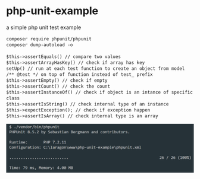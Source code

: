 # php-unit-example
a simple php unit test example

```
composer require phpunit/phpunit
composer dump-autoload -o

$this->assertEquals() // compare two values
$this->assertArrayHasKey() // check if array has key
setUp() // run at each test function to create an object from model
/** @test */ on top of function instead of test_ prefix
$this->assertEmpty() // check if empty 
$this->assertCount() // check the count
$this->assertInstanceOf() // check if object is an intance of specific class
$this->assertIsString() // check internal type of an instance
$this->expectException(); // check if exception happen
$this->assertIsArray() // check internal type is an array
```

<p align="center"><img src="https://raw.githubusercontent.com/alikamal1/php-unit-example/master/screenshot.PNG"></p>
